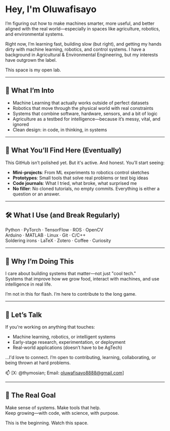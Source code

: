 # Hey, I'm Oluwafisayo

I’m figuring out how to make machines smarter, more useful, and better aligned with the real world—especially in spaces like agriculture, robotics, and environmental systems.

Right now, I’m learning fast, building slow (but right), and getting my hands dirty with machine learning, robotics, and control systems. I have a background in Agricultural & Environmental Engineering, but my interests have outgrown the label.

This space is my open lab.

---

## 🧠 What I’m Into

- Machine Learning that actually works outside of perfect datasets
- Robotics that move through the physical world with real constraints
- Systems that combine software, hardware, sensors, and a bit of logic
- Agriculture as a testbed for intelligence—because it’s messy, vital, and ignored
- Clean design: in code, in thinking, in systems

---

## 🚧 What You’ll Find Here (Eventually)

This GitHub isn’t polished yet. But it's active. And honest. You’ll start seeing:

- **Mini-projects**: From ML experiments to robotics control sketches  
- **Prototypes**: Small tools that solve real problems or test big ideas  
- **Code journals**: What I tried, what broke, what surprised me  
- **No filler**: No cloned tutorials, no empty commits. Everything is either a question or an answer.

---

## 🛠️ What I Use (and Break Regularly)

Python · PyTorch · TensorFlow · ROS · OpenCV  
Arduino · MATLAB · Linux · Git · C/C++  
Soldering irons · LaTeX · Zotero · Coffee · Curiosity

---

## 🧭 Why I’m Doing This

I care about building systems that matter—not just "cool tech."  
Systems that improve how we grow food, interact with machines, and use intelligence in real life.

I’m not in this for flash. I’m here to contribute to the long game.

---

## 🤝 Let’s Talk

If you're working on anything that touches:
- Machine learning, robotics, or intelligent systems
- Early-stage research, experimentation, or deployment
- Real-world applications (doesn’t have to be AgTech)

…I'd love to connect. I’m open to contributing, learning, collaborating, or being thrown at hard problems.

📫 [X: @thymosian; Email: oluwafisayo8888@gmail.com]

---

## 🌱 The Real Goal

Make sense of systems. Make tools that help.  
Keep growing—with code, with science, with purpose.

This is the beginning. Watch this space.

